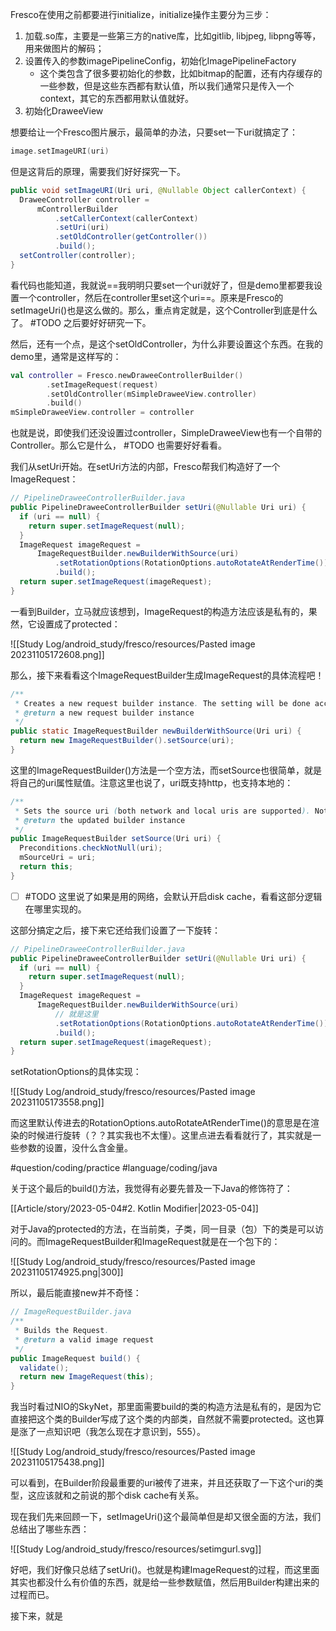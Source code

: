 Fresco在使用之前都要进行initialize，initialize操作主要分为三步：

1. 加载.so库，主要是一些第三方的native库，比如gitlib, libjpeg, libpng等等，用来做图片的解码；
2. 设置传入的参数imagePipelineConfig，初始化ImagePipelineFactory
	* 这个类包含了很多要初始化的参数，比如bitmap的配置，还有内存缓存的一些参数，但是这些东西都有默认值，所以我们通常只是传入一个context，其它的东西都用默认值就好。
3. 初始化DraweeView

想要给让一个Fresco图片展示，最简单的办法，只要set一下uri就搞定了：

```kotlin
image.setImageURI(uri)
```

但是这背后的原理，需要我们好好探究一下。

```java
public void setImageURI(Uri uri, @Nullable Object callerContext) {  
  DraweeController controller =  
      mControllerBuilder  
          .setCallerContext(callerContext)  
          .setUri(uri)  
          .setOldController(getController())  
          .build();  
  setController(controller);  
}
```

看代码也能知道，我就说==我明明只要set一个uri就好了，但是demo里都要我设置一个controller，然后在controller里set这个uri==。原来是Fresco的setImageUri()也是这么做的。那么，重点肯定就是，这个Controller到底是什么了。 #TODO 之后要好好研究一下。

然后，还有一个点，是这个setOldController，为什么非要设置这个东西。在我的demo里，通常是这样写的：

```kotlin
val controller = Fresco.newDraweeControllerBuilder()  
        .setImageRequest(request)  
        .setOldController(mSimpleDraweeView.controller)  
        .build()
mSimpleDraweeView.controller = controller
```

也就是说，即使我们还没设置过controller，SimpleDraweeView也有一个自带的Controller。那么它是什么， #TODO 也需要好好看看。

我们从setUri开始。在setUri方法的内部，Fresco帮我们构造好了一个ImageRequest：

```java
// PipelineDraweeControllerBuilder.java
public PipelineDraweeControllerBuilder setUri(@Nullable Uri uri) {  
  if (uri == null) {  
    return super.setImageRequest(null);  
  }  
  ImageRequest imageRequest =  
      ImageRequestBuilder.newBuilderWithSource(uri)  
          .setRotationOptions(RotationOptions.autoRotateAtRenderTime())  
          .build();  
  return super.setImageRequest(imageRequest);  
}
```

一看到Builder，立马就应该想到，ImageRequest的构造方法应该是私有的，果然，它设置成了protected：

![[Study Log/android_study/fresco/resources/Pasted image 20231105172608.png]]

那么，接下来看看这个ImageRequestBuilder生成ImageRequest的具体流程吧！

```java
/**  
 * Creates a new request builder instance. The setting will be done according to the source type. * * @param uri the uri to fetch  
 * @return a new request builder instance  
 */
public static ImageRequestBuilder newBuilderWithSource(Uri uri) {  
  return new ImageRequestBuilder().setSource(uri);  
}
```

这里的ImageRequestBuilder()方法是一个空方法，而setSource也很简单，就是将自己的uri属性赋值。注意这里也说了，uri既支持http，也支持本地的：

```java
/**  
 * Sets the source uri (both network and local uris are supported). Note: this will enable disk * caching for network sources, and disable it for local sources. * * @param uri the uri to fetch the image from  
 * @return the updated builder instance  
 */
public ImageRequestBuilder setSource(Uri uri) {  
  Preconditions.checkNotNull(uri);  
  mSourceUri = uri;  
  return this;
}
```

- [ ] #TODO 这里说了如果是用的网络，会默认开启disk cache，看看这部分逻辑在哪里实现的。

这部分搞定之后，接下来它还给我们设置了一下旋转：

```java
// PipelineDraweeControllerBuilder.java
public PipelineDraweeControllerBuilder setUri(@Nullable Uri uri) {  
  if (uri == null) {  
    return super.setImageRequest(null);  
  }  
  ImageRequest imageRequest =  
      ImageRequestBuilder.newBuilderWithSource(uri)  
	      // 就是这里
          .setRotationOptions(RotationOptions.autoRotateAtRenderTime())  
          .build();  
  return super.setImageRequest(imageRequest);  
}
```

setRotationOptions的具体实现：

![[Study Log/android_study/fresco/resources/Pasted image 20231105173558.png]]

而这里默认传进去的RotationOptions.autoRotateAtRenderTime()的意思是在渲染的时候进行旋转（？？其实我也不太懂）。这里点进去看看就行了，其实就是一些参数的设置，没什么含金量。

#question/coding/practice #language/coding/java 

关于这个最后的build()方法，我觉得有必要先普及一下Java的修饰符了：

[[Article/story/2023-05-04#2. Kotlin Modifier|2023-05-04]]

对于Java的protected的方法，在当前类，子类，同一目录（包）下的类是可以访问的。而ImageRequestBuilder和ImageRequest就是在一个包下的：

![[Study Log/android_study/fresco/resources/Pasted image 20231105174925.png|300]]

所以，最后能直接new并不奇怪：

```java
// ImageRequestBuilder.java
/**  
 * Builds the Request. 
 * @return a valid image request  
 */
public ImageRequest build() {  
  validate();  
  return new ImageRequest(this);  
}
```

我当时看过NIO的SkyNet，那里面需要build的类的构造方法是私有的，是因为它直接把这个类的Builder写成了这个类的内部类，自然就不需要protected。这也算是涨了一点知识吧（我怎么现在才意识到，555）。

![[Study Log/android_study/fresco/resources/Pasted image 20231105175438.png]]

可以看到，在Builder阶段最重要的uri被传了进来，并且还获取了一下这个uri的类型，这应该就和之前说的那个disk cache有关系。

现在我们先来回顾一下，setImageUri()这个最简单但是却又很全面的方法，我们总结出了哪些东西：

![[Study Log/android_study/fresco/resources/setimgurl.svg]]

好吧，我们好像只总结了setUri()。也就是构建ImageRequest的过程，而这里面其实也都没什么有价值的东西，就是给一些参数赋值，然后用Builder构建出来的过程而已。

接下来，就是